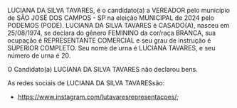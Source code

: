LUCIANA DA SILVA TAVARES, é o candidato(a) a VEREADOR pelo município de SÃO JOSÉ DOS CAMPOS - SP na eleição MUNICIPAL de 2024 pelo PODEMOS (PODE). LUCIANA DA SILVA TAVARES é CASADO(A), nasceu em 25/08/1974, se declara do gênero FEMININO da cor/raça BRANCA, sua ocupação é REPRESENTANTE COMERCIAL e seu grau de instrução é SUPERIOR COMPLETO. Seu nome de urna é LUCIANA TAVARES, e seu número de urna é 20.

O Candidato(a) LUCIANA DA SILVA TAVARES não declarou bens.


As redes sociais de LUCIANA DA SILVA TAVARESsão:
- https://www.instagram.com/lutavaresrepresentacoes/;